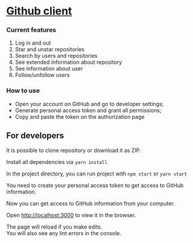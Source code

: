 # [Github client](https://desolate-cliffs-64175.herokuapp.com/)

### Current features
<ol> 
<li>Log in and out</li>
<li> Star and unstar repositories</li>
<li> Search by users and repositories</li>
<li> See extended information about repository</li>
<li>See information about user</li>
<li>Follow/unfollow users</li>
</ol>

### How to use

* Open your account on GitHub and go to developer settings;
* Generate personal access token and grant all permissions;
* Copy and paste the token on the authorization page

## For developers


It is possible to clone repository or download it as ZIP.

Install all dependencies via `yarn install`


In the project directory, you can run project with `npm start` or `yarn start`

You need to create your personal access token to get access to GitHub information.

Now you can get access to GitHub information from your computer.

Open [http://localhost:3000](http://localhost:3000) to view it in the browser.

The page will reload if you make edits.<br />
You will also see any lint errors in the console.
